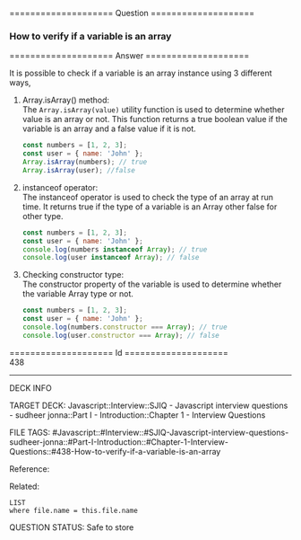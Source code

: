 ==================== Question ====================  

### How to verify if a variable is an array  

==================== Answer ====================  

It is possible to check if a variable is an array instance using 3 different
ways,

1. Array.isArray() method:  
   The `Array.isArray(value)` utility function is used to determine whether
   value is an array or not. This function returns a true boolean value if the
   variable is an array and a false value if it is not.
   ```javascript
   const numbers = [1, 2, 3];
   const user = { name: 'John' };
   Array.isArray(numbers); // true
   Array.isArray(user); //false
   ```
2. instanceof operator:  
   The instanceof operator is used to check the type of an array at run time. It
   returns true if the type of a variable is an Array other false for other
   type.
   ```javascript
   const numbers = [1, 2, 3];
   const user = { name: 'John' };
   console.log(numbers instanceof Array); // true
   console.log(user instanceof Array); // false
   ```
3. Checking constructor type:  
   The constructor property of the variable is used to determine whether the
   variable Array type or not.
   ```javascript
   const numbers = [1, 2, 3];
   const user = { name: 'John' };
   console.log(numbers.constructor === Array); // true
   console.log(user.constructor === Array); // false
   ```

==================== Id ====================  
438

---

DECK INFO

TARGET DECK: Javascript::Interview::SJIQ - Javascript interview questions - sudheer jonna::Part I - Introduction::Chapter 1 - Interview Questions

FILE TAGS: #Javascript::#Interview::#SJIQ-Javascript-interview-questions-sudheer-jonna::#Part-I-Introduction::#Chapter-1-Interview-Questions::#438-How-to-verify-if-a-variable-is-an-array

Reference:

Related:

```dataview
LIST
where file.name = this.file.name
```

QUESTION STATUS: Safe to store
